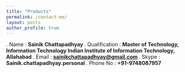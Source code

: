 ```yaml
---
title: "Products"
permalink: /contact-me/
layout: posts
author_profile: true
---
```

 . Name          : <strong> Sainik Chattapadhyay </strong>
 . Qualification : <strong> Master of Technology, Information Technology Indian Institute of Information Technology, Allahabad </strong>
 . Email         : <strong> sainikchattapadhyay@gmail.com </strong>
 . Skype         : <strong> Sainik.chattapadhyay.personal </strong>
 . Phone No      : <strong> +91-9748087957 </strong>


